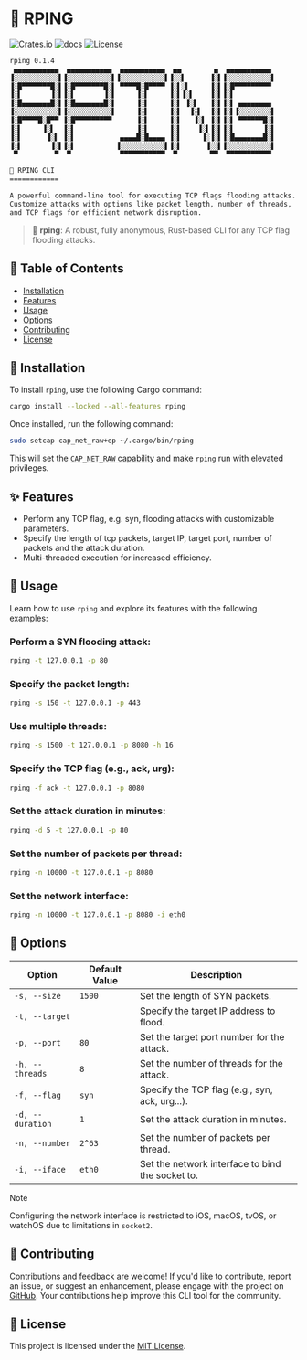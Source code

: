 # 🌊 RPING

[![Crates.io](https://img.shields.io/crates/v/rping.svg)](https://crates.io/crates/rping)
[![docs](https://docs.rs/rping/badge.svg)](https://docs.rs/rping/)
[![License](https://img.shields.io/badge/license-MIT-blue.svg)](LICENSE)

```sh
rping 0.1.4
 ▄▄▄▄▄▄▄▄▄▄▄  ▄▄▄▄▄▄▄▄▄▄▄  ▄▄▄▄▄▄▄▄▄▄▄  ▄▄        ▄  ▄▄▄▄▄▄▄▄▄▄▄ 
▐░░░░░░░░░░░▌▐░░░░░░░░░░░▌▐░░░░░░░░░░░▌▐░░▌      ▐░▌▐░░░░░░░░░░░▌
▐░█▀▀▀▀▀▀▀█░▌▐░█▀▀▀▀▀▀▀█░▌ ▀▀▀▀█░█▀▀▀▀ ▐░▌░▌     ▐░▌▐░█▀▀▀▀▀▀▀▀▀ 
▐░▌       ▐░▌▐░▌       ▐░▌     ▐░▌     ▐░▌▐░▌    ▐░▌▐░▌          
▐░█▄▄▄▄▄▄▄█░▌▐░█▄▄▄▄▄▄▄█░▌     ▐░▌     ▐░▌ ▐░▌   ▐░▌▐░▌ ▄▄▄▄▄▄▄▄ 
▐░░░░░░░░░░░▌▐░░░░░░░░░░░▌     ▐░▌     ▐░▌  ▐░▌  ▐░▌▐░▌▐░░░░░░░░▌
▐░█▀▀▀▀█░█▀▀ ▐░█▀▀▀▀▀▀▀▀▀      ▐░▌     ▐░▌   ▐░▌ ▐░▌▐░▌ ▀▀▀▀▀▀█░▌
▐░▌     ▐░▌  ▐░▌               ▐░▌     ▐░▌    ▐░▌▐░▌▐░▌       ▐░▌
▐░▌      ▐░▌ ▐░▌           ▄▄▄▄█░█▄▄▄▄ ▐░▌     ▐░▐░▌▐░█▄▄▄▄▄▄▄█░▌
▐░▌       ▐░▌▐░▌          ▐░░░░░░░░░░░▌▐░▌      ▐░░▌▐░░░░░░░░░░░▌
 ▀         ▀  ▀            ▀▀▀▀▀▀▀▀▀▀▀  ▀        ▀▀  ▀▀▀▀▀▀▀▀▀▀▀ 

🌊 RPING CLI
============

A powerful command-line tool for executing TCP flags flooding attacks.
Customize attacks with options like packet length, number of threads,
and TCP flags for efficient network disruption.
```

> 🚀 **rping**: A robust, fully anonymous, Rust-based CLI for any TCP flag flooding attacks.

## 📖 Table of Contents

- [Installation](#-installation)
- [Features](#-features)
- [Usage](#-usage)
- [Options](#-options)
- [Contributing](#-contributing)
- [License](#-license)

## 🚀 Installation

To install `rping`, use the following Cargo command:

```bash
cargo install --locked --all-features rping
```

Once installed, run the following command:

```bash
sudo setcap cap_net_raw+ep ~/.cargo/bin/rping
```

This will set the [`CAP_NET_RAW` capability](https://man7.org/linux/man-pages/man7/capabilities.7.html) and make `rping` run with elevated privileges.

## ✨ Features

- Perform any TCP flag, e.g. syn, flooding attacks with customizable parameters.
- Specify the length of tcp packets, target IP, target port, number of packets and the attack duration.
- Multi-threaded execution for increased efficiency.

## 🚗 Usage

Learn how to use `rping` and explore its features with the following examples:

### Perform a SYN flooding attack:

```bash
rping -t 127.0.0.1 -p 80
```

### Specify the packet length:

```bash
rping -s 150 -t 127.0.0.1 -p 443
```

### Use multiple threads:

```bash
rping -s 1500 -t 127.0.0.1 -p 8080 -h 16
```

### Specify the TCP flag (e.g., ack, urg):

```bash
rping -f ack -t 127.0.0.1 -p 8080
```

### Set the attack duration in minutes:

```bash
rping -d 5 -t 127.0.0.1 -p 80
```

### Set the number of packets per thread:

```bash
rping -n 10000 -t 127.0.0.1 -p 8080
```

### Set the network interface:

```bash
rping -n 10000 -t 127.0.0.1 -p 8080 -i eth0
```

## 🎨 Options

| Option                   | Default Value | Description                                              |
|--------------------------|---------------|----------------------------------------------------------|
| `-s, --size`             | `1500`        | Set the length of SYN packets.                            |
| `-t, --target`           |               | Specify the target IP address to flood.                  |
| `-p, --port`             | `80`          | Set the target port number for the attack.               |
| `-h, --threads`          | `8`           | Set the number of threads for the attack.                |
| `-f, --flag`             | `syn`         | Specify the TCP flag (e.g., syn, ack, urg...).            |
| `-d, --duration`         | `1`           | Set the attack duration in minutes.                      |
| `-n, --number`           | `2^63` | Set the number of packets per thread.            |
| `-i, --iface`           | `eth0` | Set the network interface to bind the socket to.        |

> [!NOTE]
Configuring the network interface is restricted to iOS, macOS, tvOS, or watchOS due to limitations in `socket2`.

## 🤝 Contributing

Contributions and feedback are welcome! If you'd like to contribute, report an issue, or suggest an enhancement, please engage with the project on [GitHub](https://github.com/wiseaidev/rping).
Your contributions help improve this CLI tool for the community.

## 📄 License

This project is licensed under the [MIT License](LICENSE).